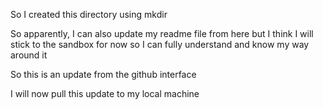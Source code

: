 So I created this directory using mkdir

So apparently, I can also update my readme file from here but I think I will stick to the sandbox for now so I can fully understand and know my way around it

So this is an update from the github interface 

I will now pull this update to my local machine
